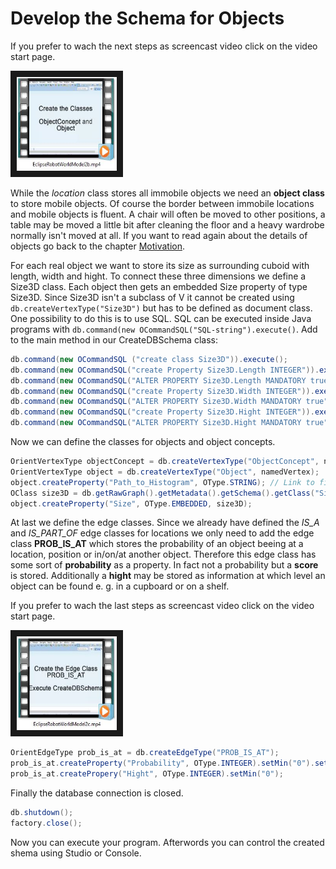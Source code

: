 # Develop the Schema for Objects
If you prefer to wach the next steps as screencast video click on the video start page.

<a href="EclipseRobotWorldModel2b.mp4
" target="_blank"><img src="ThumbnailEclipseVideo2b.JPG"
alt="Eclipse Video" width="160" height="150" border="10" /></a>

While the *location* class stores all immobile objects we need an **object class** to store mobile objects. Of course the border between immobile locations and mobile objects is fluent. A chair will often be moved to other positions, a table may be moved a little bit after cleaning the floor and a heavy wardrobe normally isn't moved at all. If you want to read again about the details of objects go back to the chapter [Motivation](motivation.md#Objects-and-Object-Concepts).

For each real object we want to store its size as surrounding cuboid with length, width and hight. To connect these three dimensions we define a Size3D class. Each object then gets an embedded Size property of type Size3D. Since Size3D isn't a subclass of V it cannot be created using ``db.createVertexType("Size3D")`` but has to be defined as document class. One possibility to do this is to use SQL. SQL can be executed inside Java programs with ``db.command(new OCommandSQL("SQL-string").execute()``.
Add to the main method in our CreateDBSchema class:
```java
db.command(new OCommandSQL ("create class Size3D")).execute();
db.command(new OCommandSQL("create Property Size3D.Length INTEGER")).execute(); // length in cm
db.command(new OCommandSQL("ALTER PROPERTY Size3D.Length MANDATORY true")).execute();
db.command(new OCommandSQL("create Property Size3D.Width INTEGER")).execute();
db.command(new OCommandSQL("ALTER PROPERTY Size3D.Width MANDATORY true")).execute();
db.command(new OCommandSQL("create Property Size3D.Hight INTEGER")).execute();
db.command(new OCommandSQL("ALTER PROPERTY Size3D.Hight MANDATORY true")).execute();
```

Now we can define the classes for objects and object concepts.
```java
OrientVertexType objectConcept = db.createVertexType("ObjectConcept", namedVertex); // abstract objects
OrientVertexType object = db.createVertexType("Object", namedVertex);
object.createProperty("Path_to_Histogram", OType.STRING); // Link to file
OClass size3D = db.getRawGraph().getMetadata().getSchema().getClass("Size3D");
object.createProperty("Size", OType.EMBEDDED, size3D);
```

At last we define the edge classes. Since we already have defined the *IS_A* and *IS_PART_OF* edge classes for locations we only need to add the edge class **PROB_IS_AT** which stores the probability of an object beeing at a location, position or in/on/at another object. Therefore this edge class has some sort of **probability** as a property. In fact not a probability but a **score** is stored. Additionally a **hight** may be stored as information at which level an object can be found e. g. in a cupboard or on a shelf.

If you prefer to wach the last steps as screencast video click on the video start page.

<a href="EclipseRobotWorldModel2c.mp4
" target="_blank"><img src="ThumbnailEclipseVideo2c.JPG"
alt="Eclipse Video" width="160" height="150" border="10" /></a>

```java
OrientEdgeType prob_is_at = db.createEdgeType("PROB_IS_AT");
prob_is_at.createProperty("Probability", OType.INTEGER).setMin("0").setMandatory(true).setNotNull(true);
prob_is_at.createPropery("Hight", OType.INTEGER).setMin("0");

```
Finally the database connection is closed.
```java
db.shutdown();
factory.close();
```

Now you can execute your program. Afterwords you can control the created shema using Studio or Console.

